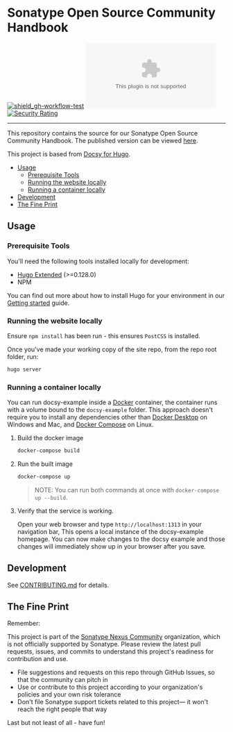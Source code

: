 # Sonatype Open Source Community Handbook

<!-- Badges Section -->

[![shield_gh-workflow-test]][link_gh-workflow-test]
[![shield_license]][license_file]
[![Security Rating](https://sonarcloud.io/api/project_badges/measure?project=sonatype-nexus-community_community-handbook.sonatype.com&metric=security_rating)](https://sonarcloud.io/summary/new_code?id=sonatype-nexus-community_community-handbook.sonatype.com)

<!-- Add other badges or shields as appropriate -->

---

This repository contains the source for our Sonatype Open Source Community
Handbook. The published version can be viewed
[here](https://sonatype-nexus-community.github.io/contribute.sonatype.com/).

This project is based from
[Docsy for Hugo](https://www.docsy.dev/docs/get-started/docsy-as-module/installation-prerequisites/#install-hugo).

- [Usage](#usage)
  - [Prerequisite Tools](#prerequisite-tools)
  - [Running the website locally](#running-the-website-locally)
  - [Running a container locally](#running-a-container-locally)
- [Development](#development)
- [The Fine Print](#the-fine-print)

## Usage

### Prerequisite Tools

You'll need the following tools installed locally for development:

- [Hugo Extended](https://gohugo.io) (>=0.128.0)
- NPM

You can find out more about how to install Hugo for your environment in our
[Getting started](https://www.docsy.dev/docs/getting-started/#prerequisites-and-installation)
guide.

### Running the website locally

Ensure `npm install` has been run - this ensures `PostCSS` is installed.

Once you've made your working copy of the site repo, from the repo root folder,
run:

```bash
hugo server
```

### Running a container locally

You can run docsy-example inside a [Docker](https://docs.docker.com/) container,
the container runs with a volume bound to the `docsy-example` folder. This
approach doesn't require you to install any dependencies other than
[Docker Desktop](https://www.docker.com/products/docker-desktop) on Windows and
Mac, and [Docker Compose](https://docs.docker.com/compose/install/) on Linux.

1. Build the docker image

   ```bash
   docker-compose build
   ```

1. Run the built image

   ```bash
   docker-compose up
   ```

   > NOTE: You can run both commands at once with `docker-compose up --build`.

1. Verify that the service is working.

   Open your web browser and type `http://localhost:1313` in your navigation
   bar, This opens a local instance of the docsy-example homepage. You can now
   make changes to the docsy example and those changes will immediately show up
   in your browser after you save.

## Development

See [CONTRIBUTING.md](./CONTRIBUTING.md) for details.

## The Fine Print

Remember:

This project is part of the
[Sonatype Nexus Community](https://github.com/sonatype-nexus-community)
organization, which is not officially supported by Sonatype. Please review the
latest pull requests, issues, and commits to understand this project's readiness
for contribution and use.

- File suggestions and requests on this repo through GitHub Issues, so that the
  community can pitch in
- Use or contribute to this project according to your organization's policies
  and your own risk tolerance
- Don't file Sonatype support tickets related to this project— it won't reach
  the right people that way

Last but not least of all - have fun!

<!-- Links Section -->

[shield_gh-workflow-test]:
  https://img.shields.io/github/actions/workflow/status/sonatype-nexus-community/contribute.sonatype.com/ci.yaml?branch=main&logo=GitHub&logoColor=white
  'build'
[shield_license]:
  https://img.shields.io/github/license/sonatype-nexus-community/contribute.sonatype.com?logo=open%20source%20initiative&logoColor=white
  'license'
[link_gh-workflow-test]:
  https://github.com/sonatype-nexus-community/contribute.sonatype.com/actions/workflows/ci.yaml?query=branch%3Amain
[license_file]:
  https://github.com/sonatype-nexus-community/contribute.sonatype.com/blob/main/LICENSE
